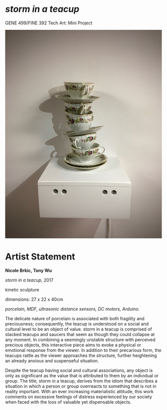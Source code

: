 # *storm in a teacup*

GENE 499/FINE 392 Tech Art: Mini Project

![Alt text](pictures/Exhibit.jpg?raw=true "Exhibit")

# Artist Statement

**Nicole Brkic, Tony Wu**

*storm in a teacup*, 2017

kinetic sculpture

dimensions: 27 x 22 x 40cm

*porcelain, MDF, ultrasonic distance sensors, DC motors, Arduino.*


The delicate nature of porcelain is associated with both fragility and preciousness; consequently, the teacup is understood on a social and cultural level to be an object of value. storm in a teacup is comprised of stacked teacups and saucers that seem as though they could collapse at any moment. In combining a seemingly unstable structure with perceived precious objects, this interactive piece aims to evoke a physical or emotional response from the viewer. In addition to their precarious form, the teacups rattle as the viewer approaches the structure, further heightening an already anxious and suspenseful situation.

Despite the teacup having social and cultural associations, any object is only as significant as the value that is attributed to them by an individual or group. The title, storm in a teacup, derives from the idiom that describes a situation in which a person or group overreacts to something that is not in reality important. With an ever increasing materialistic attitude, this work comments on excessive feelings of distress experienced by our society when faced with the loss of valuable yet dispensable objects.
